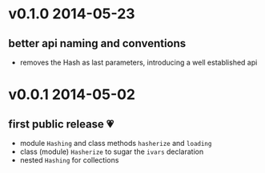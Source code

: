 # v0.1.0 2014-05-23

## better api naming and conventions

  * removes the Hash as last parameters, introducing a well established api

# v0.0.1 2014-05-02

## first public release :heartpulse:

  * module `Hashing` and class methods `hasherize` and `loading`
  * class (module) `Hasherize` to sugar the `ivars` declaration
  * nested `Hashing` for collections
